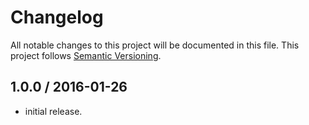 # Changelog
All notable changes to this project will be documented in this file.
This project follows [Semantic Versioning](http://semver.org).

## 1.0.0 / 2016-01-26
 - initial release.
